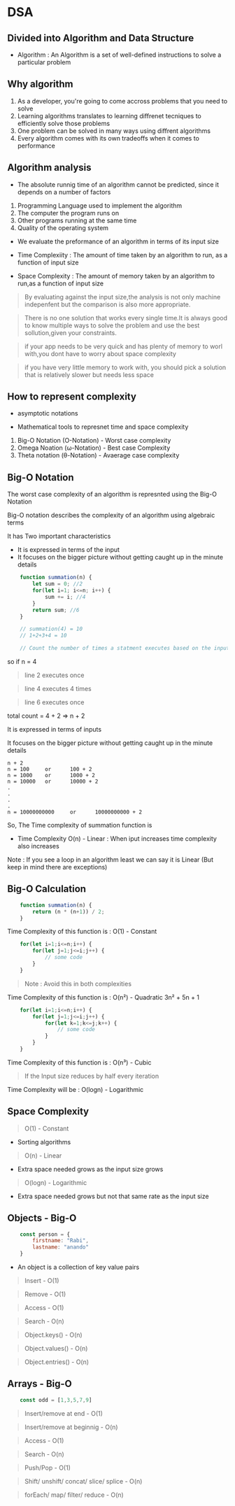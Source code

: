 # DSA

## Divided into Algorithm and Data Structure

- Algorithm : An Algorithm is a set of well-defined instructions to solve a particular problem

## Why algorithm

1. As a developer, you're going to come accross problems that you need to solve
2. Learning algorithms translates to learning diffrenet tecniques to efficiently solve those problems
3. One problem can be solved in many ways using diffrent algorithms
4. Every algorithm comes with its own tradeoffs when it comes to performance

## Algorithm analysis

- The absolute runnig time of an algorithm cannot be predicted, since it depends on a number of factors

1. Programming Language used to implement the algorithm
2. The computer the program runs on
3. Other programs running at the same time
4. Quality of the operating system

- We evaluate the preformance of an algorithm in terms of its input size

- Time Complexiity : The amount of time taken by an algorithm to run, as a function of input size

- Space Complexity : The amount of memory taken by an algorithm to run,as a function of input size

> By evaluating against the input size,the analysis is not only machine indepenfent but the comparison is also more appropriate.

> There is no one solution that works every single time.It is always good to know multiple ways to solve the problem and use the best sollution,given your constraints.

> if your app needs to be very quick and has plenty of memory to worl with,you dont have to worry about space complexity

> if you have very little memory to work with, you should pick a solution that is relatively slower but needs less space

## How to represent complexity

- asymptotic notations

- Mathematical tools to represnet time and space complexity

1. Big-O Notation (O-Notation) - Worst case complexity
2. Omega Noation (ω-Notation) - Best case Complexity
3. Theta notation (θ-Notation) - Avaerage case complexity

## Big-O Notation

The worst case complexity of an algorithm is represnted using the Big-O Notation

Big-O notation describes the complexity of an algorithm using algebraic terms

It has Two important characteristics
- It is expressed in terms of the input
- It focuses on the bigger picture without getting caught up in the minute details

```javascript
    function summation(n) {
        let sum = 0; //2
        for(let i=1; i<=n; i++) {
            sum += i; //4
        }
        return sum; //6
    }

    // summation(4) = 10
    // 1+2+3+4 = 10

    // Count the number of times a statment executes based on the input size
```

so if n = 4

> line 2 executes once

> line 4 executes 4 times

> line 6 executes once

total count = 4 + 2 => n + 2 

It is expressed in terms of inputs

It focuses on the bigger picture without getting caught up in the minute details

```
n + 2
n = 100     or      100 + 2
n = 1000    or      1000 + 2
n = 10000   or      10000 + 2
.
.
.
.
n = 10000000000     or      10000000000 + 2
```
So, The Time complexity of summation function is 

- Time Complexity O(n) - Linear : When iput increases time complexity also increases

Note : If you see a loop in an algorithm least we can say it is Linear (But keep in mind there are exceptions)

## Big-O Calculation

```javascript
    function summation(n) {
        return (n * (n+1)) / 2;
    }
```

Time Complexity of this function is : O(1) - Constant

```javascript
    for(let i=1;i<=n;i++) {
        for(let j=1;j<=i;j++) {
            // some code
        }
    }
```
> Note : Avoid this in both complexities

Time Complexity of this function is : O(n²) - Quadratic 3n² + 5n + 1

```javascript
    for(let i=1;i<=n;i++) {
        for(let j=1;j<=i;j++) {
            for(let k=1;k<=j;k++) {
                // some code
            }
        }
    }
```

Time Complexity of this function is : O(n³) - Cubic

> If the Input size reduces by half every iteration

Time Complexity will be : O(logn) - Logarithmic


## Space Complexity

> O(1) - Constant

- Sorting algorithms

> O(n) - Linear

- Extra space needed grows as the input size grows

> O(logn) - Logarithmic 

- Extra space needed grows but not that same rate as the input size 

## Objects - Big-O

```javascript
    const person = {
        firstname: "Rabi",
        lastname: "anando"
    }
```
- An object is a collection of key value pairs

> Insert - O(1)

> Remove - O(1)

> Access - O(1)

> Search - O(n)

> Object.keys() - O(n)

> Object.values() - O(n)

> Object.entries() - O(n)

## Arrays - Big-O

```javascript
    const odd = [1,3,5,7,9]
```

> Insert/remove at end - O(1)

> Insert/remove at beginnig - O(n)

> Access - O(1)

> Search - O(n)

> Push/Pop - O(1)

> Shift/ unshift/ concat/ slice/ splice - O(n)

> forEach/ map/ filter/ reduce - O(n)

